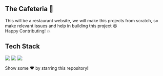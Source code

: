 ## The Cafeteria 🍕
This will be a restaurant website, we will make this projects from scratch, so make relevant issues and help in building this project 😃
<br/>
Happy Contributing! 💥

## Tech Stack
<p>
<img src = "https://img.shields.io/badge/HTML5-E34F26?style=for-the-badge&logo=html5&logoColor=white">
<img src = "https://img.shields.io/badge/CSS3-1572B6?style=for-the-badge&logo=css3&logoColor=white">
<img src = "https://img.shields.io/badge/JavaScript-323330?style=for-the-badge&logo=javascript&logoColor=F7DF1E">
</p>
<p>Show some ❤ by starring this repository!</p>
